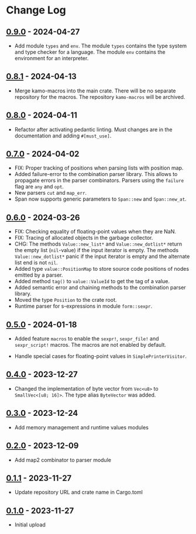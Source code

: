 # Change Log

## [0.9.0](https://github.com/typedduck/kamo/tree/kamo-v0.9.0) - 2024-04-27

* Add module `types` and `env`. The module `types` contains the type system and
  type checker for a language. The module `env` contains the environment for an
  interpreter.

## [0.8.1](https://github.com/typedduck/kamo/tree/kamo-v0.8.1) - 2024-04-13

* Merge kamo-macros into the main crate. There will be no separate repository for
  the macros. The repository `kamo-macros` will be archived.

## [0.8.0](https://github.com/typedduck/kamo/tree/v0.8.0) - 2024-04-11

* Refactor after activating pedantic linting. Must changes are in the
  documentation and adding `#[must_use]`.

## [0.7.0](https://github.com/typedduck/kamo/tree/v0.7.0) - 2024-04-02

* FIX: Proper tracking of positions when parsing lists with position map.
* Added failure-error to the combination parser library. This allows to
  propagate errors in the parser combinators. Parsers using the `failure`
  flag are `any` and `opt`.
* New parsers `cut` and `map_err`.
* Span now supports generic parameters to `Span::new` and `Span::new_at`.

## [0.6.0](https://github.com/typedduck/kamo/tree/v0.6.0) - 2024-03-26

* FIX: Checking equality of floating-point values when they are NaN.
* FIX: Tracing of allocated objects in the garbage collector.
* CHG: The methods `Value::new_list*` and `Value::new_dotlist*` return the empty
  list (`nil`-value) if the input iterator is empty. The methods
  `Value::new_dotlist*` panic if the input iterator is empty and the alternate
  list end is not `nil`.
* Added type `value::PositionMap` to store source code positions of nodes
  emitted by a parser.
* Added method `tag()` to `value::ValueId` to get the tag of a value.
* Added semantic error and chaining methods to the combination parser library.
* Moved the type `Position` to the crate root.
* Runtime parser for s-expressions in module `form::sexpr`.

## [0.5.0](https://github.com/typedduck/kamo/tree/v0.5.0) - 2024-01-18

* Added feature `macros` to enable the `sexpr!`, `sexpr_file!` and
  `sexpr_script!` macros. The macros are not enabled by default.

* Handle special cases for floating-point values in `SimplePrinterVisitor`.

## [0.4.0](https://github.com/typedduck/kamo/tree/v0.4.0) - 2023-12-27

* Changed the implementation of byte vector from `Vec<u8>` to
  `SmallVec<[u8; 16]>`. The type alias `ByteVector` was added.

## [0.3.0](https://github.com/typedduck/kamo/tree/v0.3.0) - 2023-12-24

* Add memory management and runtime values modules

## [0.2.0](https://github.com/typedduck/kamo/tree/v0.2.0) - 2023-12-09

* Add map2 combinator to parser module

## [0.1.1](https://github.com/typedduck/kamo/tree/v0.1.1) - 2023-11-27

* Update repository URL and crate name in Cargo.toml

## [0.1.0](https://github.com/typedduck/kamo/tree/v0.1.0) - 2023-11-27

* Initial upload
